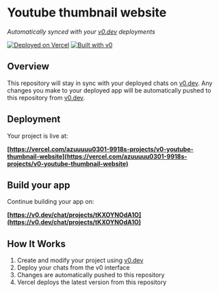 # Youtube thumbnail website

*Automatically synced with your [v0.dev](https://v0.dev) deployments*

[![Deployed on Vercel](https://img.shields.io/badge/Deployed%20on-Vercel-black?style=for-the-badge&logo=vercel)](https://vercel.com/azuuuuu0301-9918s-projects/v0-youtube-thumbnail-website)
[![Built with v0](https://img.shields.io/badge/Built%20with-v0.dev-black?style=for-the-badge)](https://v0.dev/chat/projects/tKXOYNOdA1O)

## Overview

This repository will stay in sync with your deployed chats on [v0.dev](https://v0.dev).
Any changes you make to your deployed app will be automatically pushed to this repository from [v0.dev](https://v0.dev).

## Deployment

Your project is live at:

**[https://vercel.com/azuuuuu0301-9918s-projects/v0-youtube-thumbnail-website](https://vercel.com/azuuuuu0301-9918s-projects/v0-youtube-thumbnail-website)**

## Build your app

Continue building your app on:

**[https://v0.dev/chat/projects/tKXOYNOdA1O](https://v0.dev/chat/projects/tKXOYNOdA1O)**

## How It Works

1. Create and modify your project using [v0.dev](https://v0.dev)
2. Deploy your chats from the v0 interface
3. Changes are automatically pushed to this repository
4. Vercel deploys the latest version from this repository